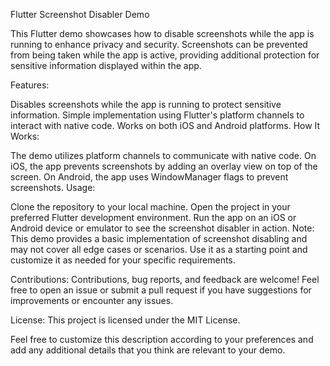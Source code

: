 Flutter Screenshot Disabler Demo

This Flutter demo showcases how to disable screenshots while the app is running to enhance privacy and security. Screenshots can be prevented from being taken while the app is active, providing additional protection for sensitive information displayed within the app.

Features:

Disables screenshots while the app is running to protect sensitive information.
Simple implementation using Flutter's platform channels to interact with native code.
Works on both iOS and Android platforms.
How It Works:

The demo utilizes platform channels to communicate with native code.
On iOS, the app prevents screenshots by adding an overlay view on top of the screen.
On Android, the app uses WindowManager flags to prevent screenshots.
Usage:

Clone the repository to your local machine.
Open the project in your preferred Flutter development environment.
Run the app on an iOS or Android device or emulator to see the screenshot disabler in action.
Note:
This demo provides a basic implementation of screenshot disabling and may not cover all edge cases or scenarios. Use it as a starting point and customize it as needed for your specific requirements.

Contributions:
Contributions, bug reports, and feedback are welcome! Feel free to open an issue or submit a pull request if you have suggestions for improvements or encounter any issues.

License:
This project is licensed under the MIT License.

Feel free to customize this description according to your preferences and add any additional details that you think are relevant to your demo.

